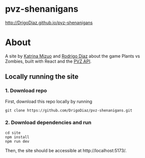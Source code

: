 # pvz-shenanigans

http://DrigoDiaz.github.io/pvz-shenanigans

# About
A site by [Katrina Mizuo](https://github.com/k1tk4t5) and [Rodrigo Diaz](https://github.com/DrigoDiaz) about the game Plants vs Zombies, built with React and the [PVZ API](https://pvz-2-api.vercel.app/docs#information).

## Locally running the site
### 1. Download repo
First, download this repo locally by running
```
git clone https://github.com/DrigoDiaz/pvz-shenanigans.git
```

### 2. Download dependencies and run
```
cd site
npm install
npm run dev
```
Then, the site should be accessible at http://localhost:5173/.